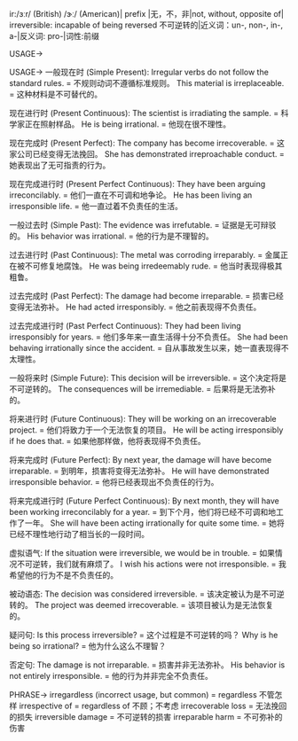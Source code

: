 ir:/ɜːr/ (British) /ɝː/ (American)| prefix |无，不，非|not, without, opposite of| irreversible: incapable of being reversed 不可逆转的|近义词：un-, non-, in-, a-|反义词: pro-|词性:前缀

USAGE->

USAGE->
一般现在时 (Simple Present):
Irregular verbs do not follow the standard rules. = 不规则动词不遵循标准规则。
This material is irreplaceable. = 这种材料是不可替代的。

现在进行时 (Present Continuous):
The scientist is irradiating the sample. = 科学家正在照射样品。
He is being irrational. = 他现在很不理性。

现在完成时 (Present Perfect):
The company has become irrecoverable. = 这家公司已经变得无法挽回。
She has demonstrated irreproachable conduct. = 她表现出了无可指责的行为。

现在完成进行时 (Present Perfect Continuous):
They have been arguing irreconcilably. = 他们一直在不可调和地争论。
He has been living an irresponsible life. = 他一直过着不负责任的生活。


一般过去时 (Simple Past):
The evidence was irrefutable. = 证据是无可辩驳的。
His behavior was irrational. = 他的行为是不理智的。

过去进行时 (Past Continuous):
The metal was corroding irreparably. = 金属正在被不可修复地腐蚀。
He was being irredeemably rude. = 他当时表现得极其粗鲁。

过去完成时 (Past Perfect):
The damage had become irreparable. = 损害已经变得无法弥补。
He had acted irresponsibly. = 他之前表现得不负责任。


过去完成进行时 (Past Perfect Continuous):
They had been living irresponsibly for years. = 他们多年来一直生活得十分不负责任。
She had been behaving irrationally since the accident. = 自从事故发生以来，她一直表现得不太理性。


一般将来时 (Simple Future):
This decision will be irreversible. = 这个决定将是不可逆转的。
The consequences will be irremediable. = 后果将是无法弥补的。


将来进行时 (Future Continuous):
They will be working on an irrecoverable project. = 他们将致力于一个无法恢复的项目。
He will be acting irresponsibly if he does that. = 如果他那样做，他将表现得不负责任。


将来完成时 (Future Perfect):
By next year, the damage will have become irreparable. = 到明年，损害将变得无法弥补。
He will have demonstrated irresponsible behavior. = 他将已经表现出不负责任的行为。


将来完成进行时 (Future Perfect Continuous):
By next month, they will have been working irreconcilably for a year. = 到下个月，他们将已经不可调和地工作了一年。
She will have been acting irrationally for quite some time. = 她将已经不理性地行动了相当长的一段时间。


虚拟语气:
If the situation were irreversible, we would be in trouble. = 如果情况不可逆转，我们就有麻烦了。
I wish his actions were not irresponsible. = 我希望他的行为不是不负责任的。

被动语态:
The decision was considered irreversible. = 该决定被认为是不可逆转的。
The project was deemed irrecoverable. = 该项目被认为是无法恢复的。


疑问句:
Is this process irreversible? = 这个过程是不可逆转的吗？
Why is he being so irrational? = 他为什么这么不理智？


否定句:
The damage is not irreparable. = 损害并非无法弥补。
His behavior is not entirely irresponsible. = 他的行为并非完全不负责任。


PHRASE->
irregardless (incorrect usage, but common) = regardless 不管怎样
irrespective of = regardless of 不顾；不考虑
irrecoverable loss = 无法挽回的损失
irreversible damage = 不可逆转的损害
irreparable harm = 不可弥补的伤害
